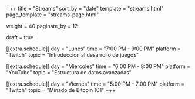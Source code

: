 +++
title = "Streams"
sort_by = "date"
template = "streams.html"
page_template = "streams-page.html"

weight = 40
paginate_by = 12

draft = true

[[extra.schedule]]
day = "Lunes"
time = "7:00 PM - 9:00 PM"
platform = "Twitch"
topic = "Introduccion al desarrollo de juegos"

[[extra.schedule]]
day = "Miercoles"
time = "6:00 PM - 8:00 PM"
platform = "YouTube"
topic = "Estructura de datos avanzadas"

[[extra.schedule]]
day = "Viernes"
time = "5:00 PM - 7:00 PM"
platform = "Twitch"
topic = "Minado de Bitcoin 101"
+++
